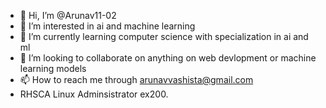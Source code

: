 - 👋 Hi, I’m @Arunav11-02
- 👀 I’m interested in ai and machine learning
- 🌱 I’m currently learning computer science with specialization in ai and ml
- 💞️ I’m looking to collaborate on anything on web devlopment or machine learning models
- 📫 How to reach me through arunavvashista@gmail.com
- RHSCA Linux Adminsistrator ex200.

<!---
Aruna11-02/Aruna11-02 is a ✨ special ✨ repository because its `README.md` (this file) appears on your GitHub profile.
You can click the Preview link to take a look at your changes.
--->

